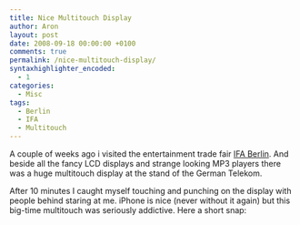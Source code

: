 ```yaml
---
title: Nice Multitouch Display
author: Aron
layout: post
date: 2008-09-18 00:00:00 +0100
comments: true
permalink: /nice-multitouch-display/
syntaxhighlighter_encoded:
  - 1
categories:
  - Misc
tags:
  - Berlin
  - IFA
  - Multitouch
---
```

A couple of weeks ago i visited the entertainment trade fair [IFA Berlin][1]. And beside all the fancy LCD displays and strange looking MP3 players there was a huge multitouch display at the stand of the German Telekom.

After 10 minutes I caught myself touching and punching on the display with people behind staring at me. iPhone is nice (never without it again) but this big-time multitouch was seriously addictive. Here a short snap:





 [1]: http://apdevblog.com/wp-admin/www.ifa-berlin.de